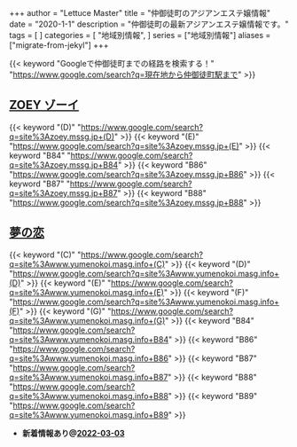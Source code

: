 +++
author = "Lettuce Master"
title = "仲御徒町のアジアンエステ嬢情報"
date = "2020-1-1"
description = "仲御徒町の最新アジアンエステ嬢情報です。"
tags = [
]
categories = [
    "地域別情報",
]
series = ["地域別情報"]
aliases = ["migrate-from-jekyl"]
+++

{{< keyword "Googleで仲御徒町までの経路を検索する！" "https://www.google.com/search?q=現在地から仲御徒町駅まで" >}}

## [ZOEY ゾーイ](http://zoey.mssg.jp/)
{{< keyword "(D)" "https://www.google.com/search?q=site%3Azoey.mssg.jp+(D)" >}} {{< keyword "(E)" "https://www.google.com/search?q=site%3Azoey.mssg.jp+(E)" >}} {{< keyword "B84" "https://www.google.com/search?q=site%3Azoey.mssg.jp+B84" >}} {{< keyword "B86" "https://www.google.com/search?q=site%3Azoey.mssg.jp+B86" >}} {{< keyword "B87" "https://www.google.com/search?q=site%3Azoey.mssg.jp+B87" >}} {{< keyword "B88" "https://www.google.com/search?q=site%3Azoey.mssg.jp+B88" >}} 

## [夢の恋](http://www.yumenokoi.masg.info/)
{{< keyword "(C)" "https://www.google.com/search?q=site%3Awww.yumenokoi.masg.info+(C)" >}} {{< keyword "(D)" "https://www.google.com/search?q=site%3Awww.yumenokoi.masg.info+(D)" >}} {{< keyword "(E)" "https://www.google.com/search?q=site%3Awww.yumenokoi.masg.info+(E)" >}} {{< keyword "(F)" "https://www.google.com/search?q=site%3Awww.yumenokoi.masg.info+(F)" >}} {{< keyword "(G)" "https://www.google.com/search?q=site%3Awww.yumenokoi.masg.info+(G)" >}} {{< keyword "B84" "https://www.google.com/search?q=site%3Awww.yumenokoi.masg.info+B84" >}} {{< keyword "B86" "https://www.google.com/search?q=site%3Awww.yumenokoi.masg.info+B86" >}} {{< keyword "B87" "https://www.google.com/search?q=site%3Awww.yumenokoi.masg.info+B87" >}} {{< keyword "B88" "https://www.google.com/search?q=site%3Awww.yumenokoi.masg.info+B88" >}} {{< keyword "B89" "https://www.google.com/search?q=site%3Awww.yumenokoi.masg.info+B89" >}} 

- **新着情報あり@[2022-03-03](/post/2022-03-03)**
